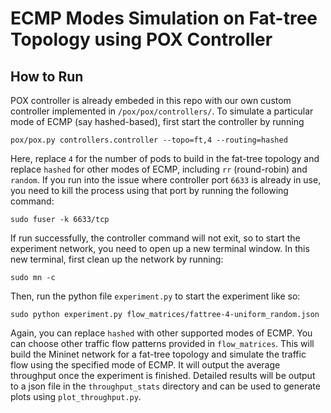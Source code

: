 # ECMP Modes Simulation on Fat-tree Topology using POX Controller
## How to Run
POX controller is already embeded in this repo with our own custom controller implemented in `/pox/pox/controllers/`. To simulate a particular mode of ECMP (say hashed-based),
first start the controller by running
```
pox/pox.py controllers.controller --topo=ft,4 --routing=hashed
```
Here, replace `4` for the number of pods to build in the fat-tree topology and replace `hashed` for other modes of ECMP, including `rr` (round-robin) and `random`. 
If you run into the issue where controller port `6633` is already in use, you need to kill the process using that port by running the following command:
```
sudo fuser -k 6633/tcp
```
If run successfully, the controller command will not exit, so to start the experiment network, you need to open up a new terminal window. In this new terminal, first clean up
the network by running:
```
sudo mn -c
```
Then, run the python file `experiment.py` to start the experiment like so:
```
sudo python experiment.py flow_matrices/fattree-4-uniform_random.json
```
Again, you can replace `hashed` with other supported modes of ECMP. You can choose other traffic flow patterns provided in `flow_matrices`. This will build the Mininet network for
a fat-tree topology and simulate the traffic flow using the specified mode of ECMP. It will output the average throughput once the experiment is finished. Detailed results will be
output to a json file in the `throughput_stats` directory and can be used to generate plots using `plot_throughput.py`. 
